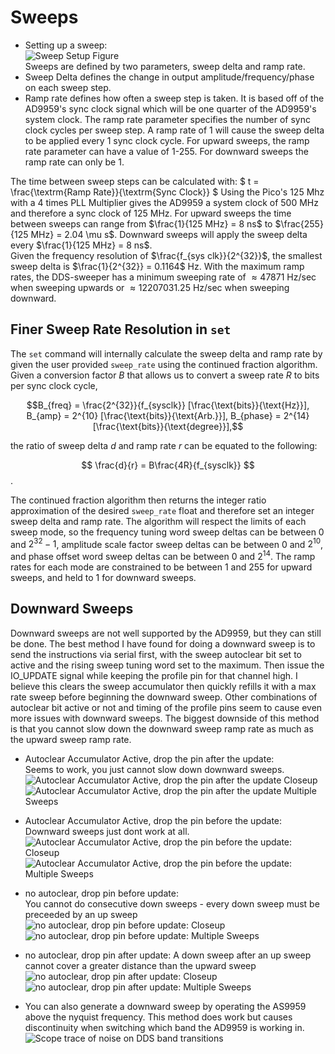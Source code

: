 # Sweeps

- Setting up a sweep:  
![Sweep Setup Figure](img/sweep-setup.png)  
Sweeps are defined by two parameters, sweep delta and ramp rate.
- Sweep Delta defines the change in output amplitude/frequency/phase on each sweep step.
- Ramp rate defines how often a sweep step is taken. It is based off of the AD9959's sync clock signal which will be one quarter of the AD9959's system clock. The ramp rate parameter specifies the number of sync clock cycles per sweep step. A ramp rate of 1 will cause the sweep delta to be applied every 1 sync clock cycle. For upward sweeps, the ramp rate parameter can have a value of 1-255. For downward sweeps the ramp rate can only be 1.  

The time between sweep steps can be calculated with:
$ t = \frac{\textrm{Ramp Rate}}{\textrm{Sync Clock}} $
Using the Pico's 125 Mhz with a 4 times PLL Multiplier gives the AD9959 a system clock of 500 MHz and therefore a sync clock of 125 MHz.
For upward sweeps the time between sweeps can range from $\frac{1}{125 MHz} = 8 ns$ to $\frac{255}{125 MHz} = 2.04 \mu s$.
Downward sweeps will apply the sweep delta every $\frac{1}{125 MHz} = 8 ns$.  
Given the frequency resolution of $\frac{f_{sys clk}}{2^{32}}$, the smallest sweep delta is $\frac{1}{2^{32}} = 0.1164$ Hz. With the maximum ramp rates, the DDS-sweeper has a minimum sweeping rate of $\approx 47871$ Hz/sec when sweeping upwards or $\approx 12207031.25$ Hz/sec when sweeping downward.

## Finer Sweep Rate Resolution in `set`

The `set` command will internally calculate the sweep delta and ramp rate by given the user provided `sweep_rate` using the continued fraction algorithm. Given a conversion factor $B$ that allows us to convert a sweep rate $R$ to bits per sync clock cycle,  

$$B_{freq} = \frac{2^{32}}{f_{sysclk}} [\frac{\text{bits}}{\text{Hz}}], B_{amp} = 2^{10} [\frac{\text{bits}}{\text{Arb.}}], B_{phase} = 2^{14}[\frac{\text{bits}}{\text{degree}}],$$

the ratio of sweep delta $d$ and ramp rate $r$ can be equated to the following:  

$$
\frac{d}{r} = B\frac{4R}{f_{sysclk}}
$$.

The continued fraction algorithm then returns the integer ratio approximation of the desired `sweep_rate` float and therefore set an integer sweep delta and ramp rate. The algorithm will respect the limits of each sweep mode, so the frequency tuning word sweep deltas can be between $0$ and $2^{32}-1$, amplitude scale factor sweep deltas can be between $0$ and $2^{10}$, and phase offset word sweep deltas can be between $0$ and $2^{14}$. The ramp rates for each mode are constrained to be between $1$ and $255$ for upward sweeps, and held to $1$ for downward sweeps.

## Downward Sweeps

Downward sweeps are not well supported by the AD9959, but they can still be done.
The best method I have found for doing a downward sweep is to send the instructions via serial first, with the sweep autoclear bit set to active and the rising sweep tuning word set to the maximum.
Then issue the IO_UPDATE signal while keeping the profile pin for that channel high.
I believe this clears the sweep accumulator then quickly refills it with a max rate sweep before beginning the downward sweep.
Other combinations of autoclear bit active or not and timing of the profile pins seem to cause even more issues with downward sweeps.
The biggest downside of this method is that you cannot slow down the downward sweep ramp rate as much as the upward sweep ramp rate.

- Autoclear Accumulator Active, drop the pin after the update:  
  Seems to work, you just cannot slow down downward sweeps.
  ![Autoclear Accumulator Active, drop the pin after the update Closeup](img/profile-pin-drop-after.png)  
  ![Autoclear Accumulator Active, drop the pin after the update Multiple Sweeps](img/noise-on-transition.png)

- Autoclear Accumulator Active, drop the pin before the update:  
  Downward sweeps just dont work at all.  
  ![Autoclear Accumulator Active, drop the pin before the update: Closeup](img/profile-pin-drop.png)  
  ![Autoclear Accumulator Active, drop the pin before the update: Multiple Sweeps](img/no-down-sweeps.png)  

- no autoclear, drop pin before update:  
  You cannot do consecutive down sweeps - every down sweep must be preceeded by an up sweep  
  ![no autoclear, drop pin before update: Closeup](img/no-auto-drop-before.png)  
  ![no autoclear, drop pin before update: Multiple Sweeps](img/consecutive-downs.png)  

- no autoclear, drop pin after update:
  A down sweep after an up sweep cannot cover a greater distance than the upward sweep  
  ![no autoclear, drop pin after update: Closeup](img/no-auto-drop-after.png)  
  ![no autoclear, drop pin after update: Multiple Sweeps](img/incomplete-sweep-after.png)  

- You can also generate a downward sweep by operating the AS9959 above the nyquist frequency.
This method does work but causes discontinuity when switching which band the AD9959 is working in.  
![Scope trace of noise on DDS band transitions](img/aan.png)
